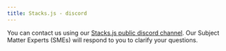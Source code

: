 ```yaml
---
title: Stacks.js - discord
---
```


You can contact us using our [Stacks.js public discord channel](https://discord.com/channels/621759717756370964/1022879438515486791). Our Subject Matter Experts (SMEs) will respond to you to clarify your questions.
